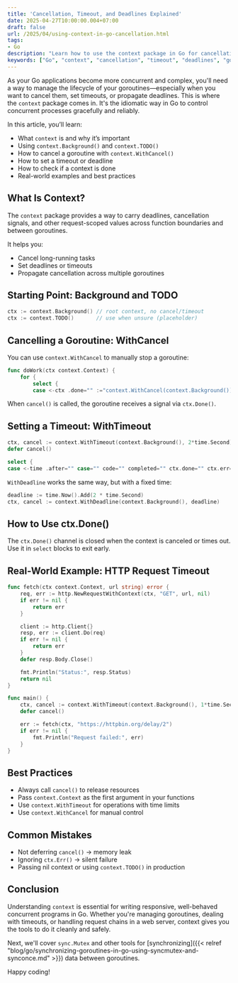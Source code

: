 ```yaml
---
title: 'Cancellation, Timeout, and Deadlines Explained'
date: 2025-04-27T10:00:00.004+07:00
draft: false
url: /2025/04/using-context-in-go-cancellation.html
tags: 
- Go
description: "Learn how to use the context package in Go for cancellation, timeouts, and deadlines."
keywords: ["Go", "context", "cancellation", "timeout", "deadlines", "goroutines"]
---
```


As your Go applications become more concurrent and complex, you'll need a way to manage the lifecycle of your goroutines—especially when you want to cancel them, set timeouts, or propagate deadlines. This is where the `context` package comes in. It's the idiomatic way in Go to control concurrent processes gracefully and reliably.

In this article, you’ll learn:

*   What `context` is and why it’s important
*   Using `context.Background()` and `context.TODO()`
*   How to cancel a goroutine with `context.WithCancel()`
*   How to set a timeout or deadline
*   How to check if a context is done
*   Real-world examples and best practices

What Is Context?
----------------

The `context` package provides a way to carry deadlines, cancellation signals, and other request-scoped values across function boundaries and between goroutines.

It helps you:

*   Cancel long-running tasks
*   Set deadlines or timeouts
*   Propagate cancellation across multiple goroutines

Starting Point: Background and TODO
-----------------------------------

```go
ctx := context.Background() // root context, no cancel/timeout
ctx := context.TODO()       // use when unsure (placeholder)
```

Cancelling a Goroutine: WithCancel
----------------------------------

You can use `context.WithCancel` to manually stop a goroutine:

```go
func doWork(ctx context.Context) {
    for {
        select {
        case <-ctx .done="" :="context.WithCancel(context.Background())" cancel="" canceled="" code="" context="" ctx="" default:="" dowork="" fmt.println="" func="" go="" main="" orking...="" oroutine="" return="" the="" time.millisecond="" time.second="" time.sleep="">
```

When `cancel()` is called, the goroutine receives a signal via `ctx.Done()`.

Setting a Timeout: WithTimeout
------------------------------

```go
ctx, cancel := context.WithTimeout(context.Background(), 2*time.Second)
defer cancel()

select {
case <-time .after="" case="" code="" completed="" ctx.done="" ctx.err="" fmt.println="" ontext="" peration="" time.second="" timeout:="">
```

`WithDeadline` works the same way, but with a fixed time:

```go
deadline := time.Now().Add(2 * time.Second)
ctx, cancel := context.WithDeadline(context.Background(), deadline) 
```

How to Use ctx.Done()
---------------------

The `ctx.Done()` channel is closed when the context is canceled or times out. Use it in `select` blocks to exit early.

Real-World Example: HTTP Request Timeout
----------------------------------------

```go
func fetch(ctx context.Context, url string) error {
    req, err := http.NewRequestWithContext(ctx, "GET", url, nil)
    if err != nil {
        return err
    }

    client := http.Client{}
    resp, err := client.Do(req)
    if err != nil {
        return err
    }
    defer resp.Body.Close()

    fmt.Println("Status:", resp.Status)
    return nil
}

func main() {
    ctx, cancel := context.WithTimeout(context.Background(), 1*time.Second)
    defer cancel()

    err := fetch(ctx, "https://httpbin.org/delay/2")
    if err != nil {
        fmt.Println("Request failed:", err)
    }
} 
```

Best Practices
--------------

*   Always call `cancel()` to release resources
*   Pass `context.Context` as the first argument in your functions
*   Use `context.WithTimeout` for operations with time limits
*   Use `context.WithCancel` for manual control

Common Mistakes
---------------

*   Not deferring `cancel()` → memory leak
*   Ignoring `ctx.Err()` → silent failure
*   Passing nil context or using `context.TODO()` in production

Conclusion
----------

Understanding `context` is essential for writing responsive, well-behaved concurrent programs in Go. Whether you're managing goroutines, dealing with timeouts, or handling request chains in a web server, context gives you the tools to do it cleanly and safely.

Next, we'll cover `sync.Mutex` and other tools for [synchronizing]({{< relref "blog/go/synchronizing-goroutines-in-go-using-syncmutex-and-synconce.md" >}}) data between goroutines.

Happy coding!